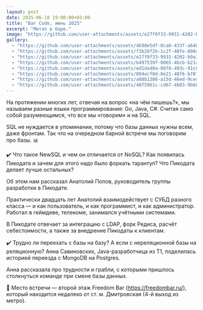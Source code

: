 ```yaml
---
layout: post
date: 2025-06-18 19:00:00+03:00
title: "Bar Code, июнь 2025"
excerpt: "Митап в баре."
image: "https://github.com/user-attachments/assets/e27f0f33-9931-4202-b9a1-6594aad19d6d"
gallery:
  - "https://github.com/user-attachments/assets/4b98e5df-0ca0-433f-a640-c7fd7a9d310e"
  - "https://github.com/user-attachments/assets/f3b26f2b-1c2f-40fe-896d-e3e1ee40a8cb"
  - "https://github.com/user-attachments/assets/e27f0f33-9931-4202-b9a1-6594aad19d6d"
  - "https://github.com/user-attachments/assets/b497539f-0065-4bcb-b21a-94c814eb03de"
  - "https://github.com/user-attachments/assets/ed1da40a-00f8-493c-91c0-adbc4e01f095"
  - "https://github.com/user-attachments/assets/094ecf0d-0e21-48f6-b707-1c905811bcda"
  - "https://github.com/user-attachments/assets/a88b1386-a15d-46ed-9ced-791f87a7b7b5"
  - "https://github.com/user-attachments/assets/48f5961c-cd67-4b03-9b60-fd8ac29d0714"
---
```


На протяжении многих лет, отвечая на вопрос «на чём пишешь?», мы называем разные языки программирования: Go, Java, C#.
Считая само собой разумеющимся, что все мы «говорим» и на SQL.

SQL не нуждается в упоминании, потому что базы данных нужны всем, даже фронтам.
Так что на очередном барной встрече мы поговорим про базы. 📊

✔️  Что такое NewSQL и чем он отличается от NoSQL? Как появилась Пикодата и зачем для этого надо было форкать тарантул? Что Пикодата делает лучше остальных?

Об этом нам рассказал Анатолий Попов, руководитель группы разработки в Пикодате.

Практически двадцать лет Анатолий взаимодействует с СУБД разного класса — и как пользователь, и как программист, и как администратор.
Работал в геймдеве, телекоме, занимался учётными системами.

В Пикодате отвечает за интеграцию c LDAP, форк Редиса, расчёт себестоимости, а также за внедрение Пикодаты к клиентам.

✔️ Трудно ли переехать с базы на базу? А если с нереляционной базы на реляционную?
Анна Савиновских, Java-разработчица из Т1, поделилась историей переезда с MongoDB на Postgres.

Анна рассказала про трудности и грабли, с которыми пришлось столкнуться команде при смене базы данных.

🍺 Место встречи — второй этаж Freedom Bar (https://freedombar.ru/), который находится недалеко от ст. м. Дмитровская (4-й выход из метро).
